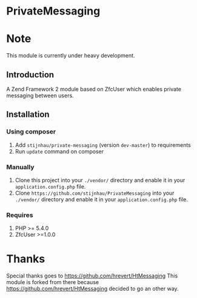 PrivateMessaging
================

# Note
This module is currently under heavy development.

## Introduction

A Zend Framework 2 module based on ZfcUser which enables private messaging between users.

## Installation

### Using composer

1. Add `stijnhau/private-messaging` (version `dev-master`) to requirements
2. Run `update` command on composer

### Manually

1. Clone this project into your `./vendor/` directory and enable it in your
   `application.config.php` file.
2. Clone `https://github.com/stijnhau/PrivateMessaging` into your `./vendor/` directory and enable it in your
   `application.config.php` file.

### Requires

1. PHP >= 5.4.0
2. ZfcUser >=1.0.0

# Thanks
Special thanks goes to https://github.com/hrevert/HtMessaging
This module is forked from there because https://github.com/hrevert/HtMessaging decided to go an other way.